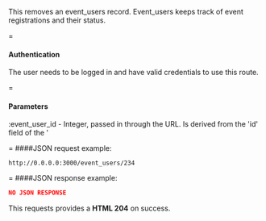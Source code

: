 <!-- --- title: DELETE /event_users/:event_user_id -->

This removes an event_users record. Event_users keeps track of event registrations and their status.

=
#### Authentication

The user needs to be logged in and have valid credentials to use this route.

=
#### Parameters

:event_user_id - Integer, passed in through the URL. Is derived from the 'id' field of the '

=
####JSON request example:
```
http://0.0.0.0:3000/event_users/234
```

=
####JSON response example:

```json
NO JSON RESPONSE
```

This requests provides a <strong>HTML 204</strong> on success.